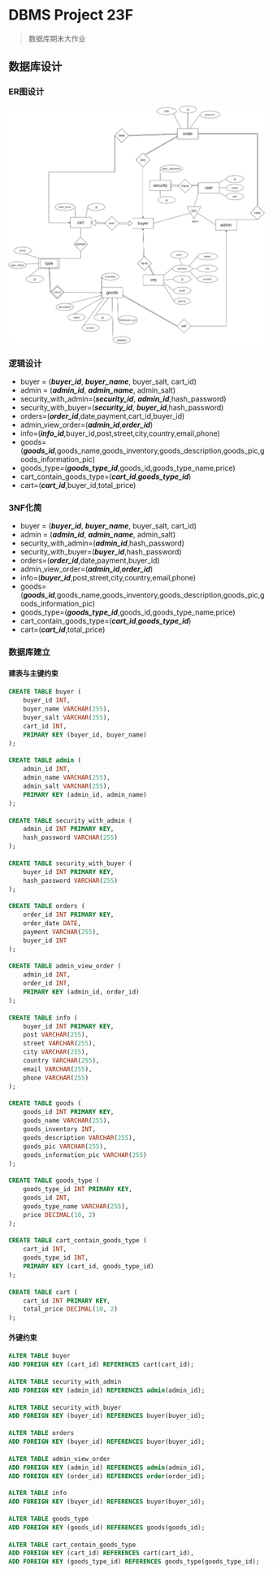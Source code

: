 # DBMS Project 23F 
>数据库期末大作业

## 数据库设计

### ER图设计
<img src="design/ER1.png" style="background-color:#fff;"/>

### 逻辑设计
- buyer = (***buyer_id***, ***buyer_name***, buyer_salt, cart_id)
- admin = (***admin_id***, ***admin_name***, admin_salt)
- security_with_admin=(***security_id***, ***admin_id***,hash_password)
- security_with_buyer=(***security_id***, ***buyer_id***,hash_password)
- orders=(***order_id***,date,payment,cart_id,buyer_id)
- admin_view_order=(***admin_id***,***order_id***)
- info=(***info_id***,buyer_id,post,street,city,country,email,phone)
- goods=(***goods_id***,goods_name,goods_inventory,goods_description,goods_pic,goods_information_pic)
- goods_type=(***goods_type_id***,goods_id,goods_type_name,price)
- cart_contain_goods_type=(***cart_id***,***goods_type_id***)
- cart=(***cart_id***,buyer_id,total_price)

### 3NF化简
- buyer = (***buyer_id***, ***buyer_name***, buyer_salt, cart_id)
- admin = (***admin_id***, ***admin_name***, admin_salt)
- security_with_admin=(***admin_id***,hash_password)
- security_with_buyer=(***buyer_id***,hash_password)
- orders=(***order_id***,date,payment,buyer_id)
- admin_view_order=(***admin_id***,***order_id***)
- info=(***buyer_id***,post,street,city,country,email,phone)
- goods=(***goods_id***,goods_name,goods_inventory,goods_description,goods_pic,goods_information_pic)
- goods_type=(***goods_type_id***,goods_id,goods_type_name,price)
- cart_contain_goods_type=(***cart_id***,***goods_type_id***)
- cart=(***cart_id***,total_price)

### 数据库建立

#### 建表与主键约束
```sql
CREATE TABLE buyer (
    buyer_id INT,
    buyer_name VARCHAR(255),
    buyer_salt VARCHAR(255),
    cart_id INT,
    PRIMARY KEY (buyer_id, buyer_name)
);

CREATE TABLE admin (
    admin_id INT,
    admin_name VARCHAR(255),
    admin_salt VARCHAR(255),
    PRIMARY KEY (admin_id, admin_name)
);

CREATE TABLE security_with_admin (
    admin_id INT PRIMARY KEY,
    hash_password VARCHAR(255)
);

CREATE TABLE security_with_buyer (
    buyer_id INT PRIMARY KEY,
    hash_password VARCHAR(255)
);

CREATE TABLE orders (
    order_id INT PRIMARY KEY,
    order_date DATE,
    payment VARCHAR(255),
    buyer_id INT
);

CREATE TABLE admin_view_order (
    admin_id INT,
    order_id INT,
    PRIMARY KEY (admin_id, order_id)
);

CREATE TABLE info (
    buyer_id INT PRIMARY KEY,
    post VARCHAR(255),
    street VARCHAR(255),
    city VARCHAR(255),
    country VARCHAR(255),
    email VARCHAR(255),
    phone VARCHAR(255)
);

CREATE TABLE goods (
    goods_id INT PRIMARY KEY,
    goods_name VARCHAR(255),
    goods_inventory INT,
    goods_description VARCHAR(255), 
    goods_pic VARCHAR(255),
    goods_information_pic VARCHAR(255)
);

CREATE TABLE goods_type (
    goods_type_id INT PRIMARY KEY,
    goods_id INT,
    goods_type_name VARCHAR(255),
    price DECIMAL(10, 2)
);

CREATE TABLE cart_contain_goods_type (
    cart_id INT,
    goods_type_id INT,
    PRIMARY KEY (cart_id, goods_type_id)
);

CREATE TABLE cart (
    cart_id INT PRIMARY KEY,
    total_price DECIMAL(10, 2)
);
```

#### 外键约束
```sql
ALTER TABLE buyer
ADD FOREIGN KEY (cart_id) REFERENCES cart(cart_id);

ALTER TABLE security_with_admin
ADD FOREIGN KEY (admin_id) REFERENCES admin(admin_id);

ALTER TABLE security_with_buyer
ADD FOREIGN KEY (buyer_id) REFERENCES buyer(buyer_id);

ALTER TABLE orders
ADD FOREIGN KEY (buyer_id) REFERENCES buyer(buyer_id);

ALTER TABLE admin_view_order
ADD FOREIGN KEY (admin_id) REFERENCES admin(admin_id),
ADD FOREIGN KEY (order_id) REFERENCES order(order_id);

ALTER TABLE info
ADD FOREIGN KEY (buyer_id) REFERENCES buyer(buyer_id);

ALTER TABLE goods_type
ADD FOREIGN KEY (goods_id) REFERENCES goods(goods_id);

ALTER TABLE cart_contain_goods_type
ADD FOREIGN KEY (cart_id) REFERENCES cart(cart_id),
ADD FOREIGN KEY (goods_type_id) REFERENCES goods_type(goods_type_id);
```




